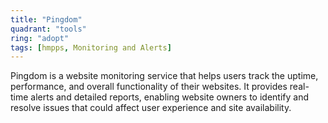 ```yaml
---
title: "Pingdom"
quadrant: "tools"
ring: "adopt"
tags: [hmpps, Monitoring and Alerts]
---
```


Pingdom is a website monitoring service that helps users track the uptime, performance, and overall functionality of their websites. It provides real-time alerts and detailed reports, enabling website owners to identify and resolve issues that could affect user experience and site availability.